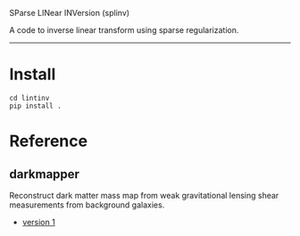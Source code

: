 SParse LINear INVersion (splinv)

A code to inverse linear transform using sparse regularization.

---
# Install

```shell
cd lintinv
pip install .
```

# Reference

## darkmapper

Reconstruct dark matter mass map from weak gravitational lensing shear
measurements from background galaxies.

+ [version 1](https://ui.adsabs.harvard.edu/abs/2021ApJ...916...67L/abstract)
